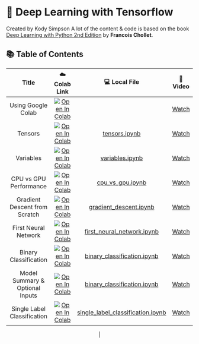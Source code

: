 # 🧠 Deep Learning with Tensorflow

Created by Kody Simpson
A lot of the content & code is based on the book [Deep Learning with Python 2nd Edition](https://www.manning.com/books/deep-learning-with-python-second-edition) by **Francois Chollet**.

## 📚 Table of Contents

<div align="center">

|        Title         |                                                    ☁️ Colab Link                                                     | 💻 Local File | 🎥 Video |
|:-------------------:|:------------------------------------------------------------------------------------------------------------------:|:-------------:|:--------:|
| Using Google Colab  | [![Open In Colab](https://colab.research.google.com/assets/colab-badge.svg)](https://colab.research.google.com/)    |               | [Watch](https://youtu.be/TLpHkBDYCdc) |
| Tensors            | [![Open In Colab](https://colab.research.google.com/assets/colab-badge.svg)](https://colab.research.google.com/github/KodySimpson/deeplearning-tensorflow/blob/master/notebooks/tensors.ipynb)    | [tensors.ipynb](notebooks/tensors.ipynb) | [Watch](https://youtu.be/XX1RY5kkhH8) |
| Variables          | [![Open In Colab](https://colab.research.google.com/assets/colab-badge.svg)](https://colab.research.google.com/github/KodySimpson/deeplearning-tensorflow/blob/master/notebooks/variables.ipynb)    | [variables.ipynb](notebooks/variables.ipynb) | [Watch](https://youtu.be/svcdYdmFst0) |
| CPU vs GPU Performance | [![Open In Colab](https://colab.research.google.com/assets/colab-badge.svg)](https://colab.research.google.com/github/KodySimpson/deeplearning-tensorflow/blob/master/notebooks/gpu_vs_cpu.ipynb)    | [cpu_vs_gpu.ipynb](notebooks/gpu_vs_cpu.ipynb) | [Watch](https://www.youtube.com/watch?v=NVJXjQL6NLA) |
| Gradient Descent from Scratch | [![Open In Colab](https://colab.research.google.com/assets/colab-badge.svg)](https://colab.research.google.com/github/KodySimpson/deeplearning-tensorflow/blob/master/notebooks/gradient_descent.ipynb)    | [gradient_descent.ipynb](notebooks/gradient_descent.ipynb) | [Watch](https://www.youtube.com/watch?v=PbUtxQFcXyQ) |
| First Neural Network | [![Open In Colab](https://colab.research.google.com/assets/colab-badge.svg)](https://colab.research.google.com/github/KodySimpson/deeplearning-tensorflow/blob/master/notebooks/first_neural_network.ipynb)    | [first_neural_network.ipynb](notebooks/first_neural_network.ipynb) | [Watch](https://www.youtube.com/watch?v=MZk7ZMd6f3M) |
| Binary Classification | [![Open In Colab](https://colab.research.google.com/assets/colab-badge.svg)](https://colab.research.google.com/github/KodySimpson/deeplearning-tensorflow/blob/master/notebooks/binary_classification.ipynb)    | [binary_classification.ipynb](notebooks/binary_classification.ipynb) | [Watch](https://www.youtube.com/watch?v=daq_UBfxRao) |
| Model Summary & Optional Inputs | [![Open In Colab](https://colab.research.google.com/assets/colab-badge.svg)](https://colab.research.google.com/github/KodySimpson/deeplearning-tensorflow/blob/master/notebooks/binary_classification.ipynb)    | [binary_classification.ipynb](notebooks/binary_classification.ipynb) | [Watch](https://www.youtube.com/watch?v=jIrM7xb0h7U) |
| Single Label Classification | [![Open In Colab](https://colab.research.google.com/assets/colab-badge.svg)](https://colab.research.google.com/github/KodySimpson/deeplearning-tensorflow/blob/master/notebooks/single_label_classification.ipynb)    | [single_label_classification.ipynb](notebooks/single_label_classification.ipynb) | [Watch](https://www.youtube.com/watch?v=Ortz9_q-XWk) |
| 
